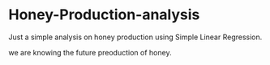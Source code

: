 # Honey-Production-analysis   


Just a simple analysis on honey production using Simple Linear Regression.

we are knowing the future preoduction of honey.

